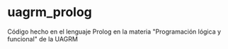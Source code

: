 # uagrm_prolog
Código hecho en el lenguaje Prolog en la materia "Programación lógica y funcional" de la UAGRM
